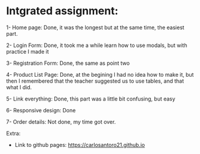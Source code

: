 # Intgrated assignment:
1- Home page: Done, it was the longest but at the same time, the easiest part.

2- Login Form: Done, it took me a while learn how to use modals, but with practice I made it

3- Registration Form: Done, the same as point two

4- Product List Page: Done, at the begining I had no idea how to make it, but then I remembered that the teacher suggested us to use tables, and that what I did.

5- Link everything: Done, this part was a little bit confusing, but easy

6- Responsive design: Done

7- Order details: Not done, my time got over.

Extra: 
- Link to github pages: https://carlosantoro21.github.io

